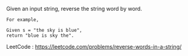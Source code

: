 Given an input string, reverse the string word by word.

```
For example,

Given s = "the sky is blue",
return "blue is sky the".
```

LeetCode : https://leetcode.com/problems/reverse-words-in-a-string/